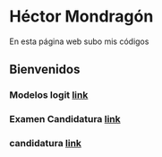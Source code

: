 # Héctor Mondragón
En esta página web subo mis códigos

## Bienvenidos

### Modelos logit [link](prueba)
### Examen Candidatura [link](Exacandidatura)

### candidatura [link](neww)
